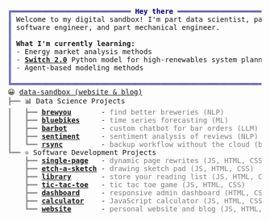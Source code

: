<pre style="font-family:Menlo,'DejaVu Sans Mono',consolas,'Courier New',monospace"><span style="color: #000080; text-decoration-color: #000080">╔════════════════════════════ </span><span style="color: #000080; text-decoration-color: #000080; font-weight: bold">Hey there</span><span style="color: #000080; text-decoration-color: #000080"> ═════════════════════════════╗</span>
<span style="color: #000080; text-decoration-color: #000080">║</span> Welcome to my digital sandbox! I&#x27;m part data scientist, part       <span style="color: #000080; text-decoration-color: #000080">║</span>
<span style="color: #000080; text-decoration-color: #000080">║</span> software engineer, and part mechanical engineer.                   <span style="color: #000080; text-decoration-color: #000080">║</span>
<span style="color: #000080; text-decoration-color: #000080">║</span>                                                                    <span style="color: #000080; text-decoration-color: #000080">║</span>
<span style="color: #000080; text-decoration-color: #000080">║</span> <span style="font-weight: bold">What I&#x27;m currently learning:</span>                                       <span style="color: #000080; text-decoration-color: #000080">║</span>
<span style="color: #000080; text-decoration-color: #000080">║</span> - Energy market analysis methods                                   <span style="color: #000080; text-decoration-color: #000080">║</span>
<span style="color: #000080; text-decoration-color: #000080">║</span> - <span style="font-weight: bold"><a href="https://github.com/switch-model/switch">Switch 2.0</a></span> Python model for high-renewables system planning      <span style="color: #000080; text-decoration-color: #000080">║</span>
<span style="color: #000080; text-decoration-color: #000080">║</span> - Agent-based modeling methods                                     <span style="color: #000080; text-decoration-color: #000080">║</span>
<span style="color: #000080; text-decoration-color: #000080">║</span>                                                                    <span style="color: #000080; text-decoration-color: #000080">║</span>
<span style="color: #000080; text-decoration-color: #000080">╚════════════════════════════════════════════════════════════════════╝</span>
😀 <a href="https://data-sandbox.github.io/">data-sandbox (website &amp; blog)</a>                                      
<span style="color: #808080; text-decoration-color: #808080">┣━━ </span>📊 Data Science Projects                                          
<span style="color: #808080; text-decoration-color: #808080">┃   ┣━━ </span><span style="font-weight: bold"><a href="https://github.com/data-sandbox/nlp-brewer-finder">brewyou</a></span>       - <span style="color: #808080; text-decoration-color: #808080">find better breweries (NLP)</span>                   
<span style="color: #808080; text-decoration-color: #808080">┃   ┣━━ </span><span style="font-weight: bold"><a href="https://github.com/data-sandbox/ml-bluebikes-forecasting">bluebikes</a></span>     - <span style="color: #808080; text-decoration-color: #808080">time series forecasting (ML)</span>                  
<span style="color: #808080; text-decoration-color: #808080">┃   ┣━━ </span><span style="font-weight: bold"><a href="https://github.com/data-sandbox/llms/blob/main/GPT-3_chatbot.ipynb">barbot</a></span>        - <span style="color: #808080; text-decoration-color: #808080">custom chatbot for bar orders (LLM)</span>           
<span style="color: #808080; text-decoration-color: #808080">┃   ┣━━ </span><span style="font-weight: bold"><a href="https://github.com/data-sandbox/ml-sandbox/tree/main/sentiment_amazon">sentiment</a></span>     - <span style="color: #808080; text-decoration-color: #808080">sentiment analysis of reviews (NLP)</span>           
<span style="color: #808080; text-decoration-color: #808080">┃   ┗━━ </span><span style="font-weight: bold"><a href="https://github.com/data-sandbox/bash/tree/main/rsync">rsync</a></span>         - <span style="color: #808080; text-decoration-color: #808080">backup workflow without the cloud (bash)</span>      
<span style="color: #808080; text-decoration-color: #808080">┗━━ </span>⚛️ Software Development Projects                                   
<span style="color: #808080; text-decoration-color: #808080">    ┣━━ </span><span style="font-weight: bold"><a href="https://data-sandbox.github.io/restaurant/">single-page</a></span>   - <span style="color: #808080; text-decoration-color: #808080">dynamic page rewrites (JS, HTML, CSS)</span>         
<span style="color: #808080; text-decoration-color: #808080">    ┣━━ </span><span style="font-weight: bold"><a href="https://data-sandbox.github.io/etch-a-sketch/">etch-a-sketch</a></span> - <span style="color: #808080; text-decoration-color: #808080">drawing sketch pad (JS, HTML, CSS)</span>            
<span style="color: #808080; text-decoration-color: #808080">    ┣━━ </span><span style="font-weight: bold"><a href="https://data-sandbox.github.io/library/">library</a></span>       - <span style="color: #808080; text-decoration-color: #808080">store your reading list (JS, HTML, CSS)</span>       
<span style="color: #808080; text-decoration-color: #808080">    ┣━━ </span><span style="font-weight: bold"><a href="https://data-sandbox.github.io/tic-tac-toe/">tic-tac-toe</a></span>   - <span style="color: #808080; text-decoration-color: #808080">tic tac toe game (JS, HTML, CSS)</span>              
<span style="color: #808080; text-decoration-color: #808080">    ┣━━ </span><span style="font-weight: bold"><a href="https://data-sandbox.github.io/admin-dashboard/">dashboard</a></span>     - <span style="color: #808080; text-decoration-color: #808080">responsive admin dashboard (HTML, CSS)</span>        
<span style="color: #808080; text-decoration-color: #808080">    ┣━━ </span><span style="font-weight: bold"><a href="https://data-sandbox.github.io/calculator/">calculator</a></span>    - <span style="color: #808080; text-decoration-color: #808080">JavaScript calculator (JS, HTML, CSS)</span>         
<span style="color: #808080; text-decoration-color: #808080">    ┗━━ </span><span style="font-weight: bold"><a href="https://github.com/data-sandbox/data-sandbox.github.io">website</a></span>       - <span style="color: #808080; text-decoration-color: #808080">personal website and blog (JS, HTML, CSS</span>      
</pre>
